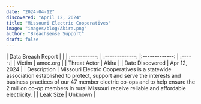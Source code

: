 ```yaml
---
date: "2024-04-12"
discovered: "April 12, 2024"
title: "Missouri Electric Cooperatives"
image: "images/blog/Akira.png"
author: "Breachsense Support"
draft: false
---
```


| Data Breach Report           |              | 
| :-----------: | :-------------:     |:-------------:    | :-----:|
| Victim      | amec.org      | 
| Threat Actor      | Akira      | 
| Date Discovered      | Apr 12, 2024      | 
| Description      | Missouri Electric Cooperatives is a statewide association established to protect, support and serve the interests and business practices of our 47 member electric co-ops and to help ensure the 2 million co-op members in rural Missouri receive reliable and affordable electricity.      | 
| Leak Size      | Unknown      | 

